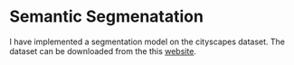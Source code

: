 # Semantic Segmenatation
I have implemented a segmentation model on the cityscapes dataset. The dataset can be downloaded from the this [website]().
